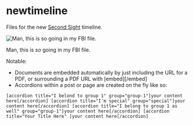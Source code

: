 newtimeline
===========

Files for the new [Second Sight](http://www.alexaobrien.com/secondsight/) timeline.

![Man, this is *so* going in my FBI file.](http://i.imgur.com/3lqT0Vw.jpg)

Man, this is *so* going in my FBI file.

Notable:
* Documents are embedded automatically by just including the URL for a PDF, or surrounding a PDF URL with [embed][/embed]
* Accordions within a post or page are created on the fly like so:

`` [accordion title="I belond to group 1" group="group-1"]your content here[/accordion]
[accordion title="I'm special" group="special"]your content here[/accordion]
[accordion title="I belong to group 1 as well" group="group-1"]your content here[/accordion]
[accordion title="Your Title Here" ]your content here[/accordion] ``